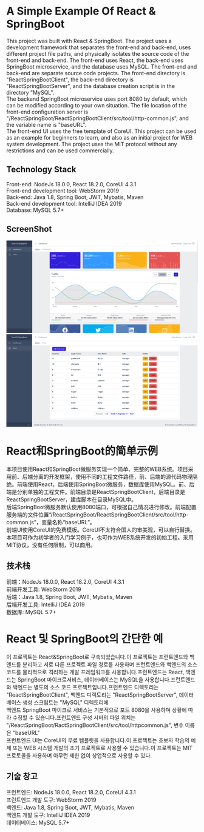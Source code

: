 # A Simple Example Of React & SpringBoot

This project was built with React & SpringBoot. The project uses a development framework that separates the front-end and back-end, uses different project file paths, and physically isolates the source code of the front-end and back-end. The front-end uses React, the back-end uses SpringBoot microservice, and the database uses MySQL. The front-end and back-end are separate source code projects. The front-end directory is "ReactSpringBootClient", the back-end directory is "ReactSpringBootServer", and the database creation script is in the directory "MySQL".\
The backend SpringBoot microservice uses port 8080 by default, which can be modified according to your own situation. The file location of the front-end configuration server is "/ReactSpringBoot/ReactSpringBootClient/src/tool/http-common.js", and the variable name is "baseURL".\
The front-end UI uses the free template of CoreUI. This project can be used as an example for beginners to learn, and also as an initial project for WEB system development. The project uses the MIT protocol without any restrictions and can be used commercially.

## Technology Stack
Front-end: NodeJs 18.0.0, React 18.2.0, CoreUI 4.3.1\
Front-end development tool: WebStorm 2019\
Back-end: Java 1.8, Spring Boot, JWT, Mybatis, Maven\
Back-end development tool: IntelliJ IDEA 2019\
Database: MySQL 5.7+

## ScreenShot
<img src="ScreenShot/reactspringboot1.png" alt="ScreenShot1">
<img src="ScreenShot/reactspringboot2.png" alt="ScreenShot2">

# React和SpringBoot的简单示例
本项目使用React和SpringBoot微服务实现一个简单、完整的WEB系统。项目采用前、后端分离的开发框架，使用不同的工程文件路径，前、后端的源代码物理隔绝。前端使用React，后端使用SpringBoot微服务，数据库使用MySQL。前、后端是分别单独的工程文件。前端目录是ReactSpringBootClient，后端目录是ReactSpringBootServer，建库脚本在目录MySQL中。\
后端SpringBoot微服务默认使用8080端口，可根据自己情况进行修改。前端配置服务端的文件位置“/ReactSpringBoot/ReactSpringBootClient/src/tool/http-common.js”，变量名称“baseURL”。\
前端UI使用CoreUI的免费模板。CoreUI不太符合国人的审美观，可以自行替换。本项目可作为初学者的入门学习例子，也可作为WEB系统开发的初始工程。采用MIT协议，没有任何限制，可以商用。

## 技术栈
前端：NodeJs 18.0.0, React 18.2.0, CoreUI 4.3.1 \
前端开发工具: WebStorm 2019\
后端：Java 1.8, Spring Boot, JWT, Mybatis, Maven \
后端开发工具: IntelliJ IDEA 2019\
数据库: MySQL 5.7+


# React 및 SpringBoot의 간단한 예
이 프로젝트는 React&SpringBoot로 구축되었습니다.이 프로젝트는 프런트엔드와 백엔드를 분리하고 서로 다른 프로젝트 파일 경로를 사용하며 프런트엔드와 백엔드의 소스 코드를 물리적으로 격리하는 개발 프레임워크를 사용합니다.프런트엔드는 React, 백엔드는 SpringBoot 마이크로서비스, 데이터베이스는 MySQL을 사용합니다.프런트엔드와 백엔드는 별도의 소스 코드 프로젝트입니다.프런트엔드 디렉토리는 "ReactSpringBootClient", 백엔드 디렉토리는 "ReactSpringBootServer", 데이터베이스 생성 스크립트는 "MySQL" 디렉토리에 \
백엔드 SpringBoot 마이크로 서비스는 기본적으로 포트 8080을 사용하며 상황에 따라 수정할 수 있습니다.프런트엔드 구성 서버의 파일 위치는 "/ReactSpringBoot/RactSpringBootClient/src/tool/httpcommon.js", 변수 이름은 "baseURL"\
프런트엔드 UI는 CoreUI의 무료 템플릿을 사용합니다.이 프로젝트는 초보자 학습의 예제 또는 WEB 시스템 개발의 초기 프로젝트로 사용할 수 있습니다.이 프로젝트는 MIT 프로토콜을 사용하며 아무런 제한 없이 상업적으로 사용할 수 있다.

## 기술 창고
프런트엔드: NodeJs 18.0.0, React 18.2.0, CoreUI 4.3.1\
프런트엔드 개발 도구: WebStorm 2019\
백엔드: Java 1.8, Spring Boot, JWT, Mybatis, Maven\
백엔드 개발 도구: IntelliJ IDEA 2019\
데이터베이스: MySQL 5.7+